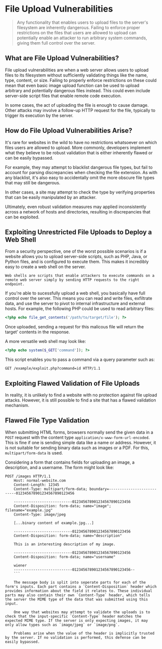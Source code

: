 # File Upload Vulnerabilities
> Any functionality that enables users to upload files to the server's filesystem are inherently dangerous. Failing to enforce proper restrictions on the files that users are allowed to upload can potentially enable an attacker to run arbitrary system commands, giving them full control over the server.

## What are File Upload Vulnerabilities?
File upload vulnerabilities are when a web server allows users to upload files to its filesystem without sufficiently validating things like the name, type, content, or size. Failing to properly enforce restrictions on these could mean that even basic image upload function can be used to upload arbitrary and potentially dangerous files instead. This could even include server-side script files that enable remote code execution.

In some cases, the act of uploading the file is enough to cause damage. Other attacks may involve a follow-up HTTP request for the file, typically to trigger its execution by the server.

## How do File Upload Vulnerabilities Arise?
It's rare for websites in the wild to have no restrictions whatsoever on which files users are allowed to upload. More commonly, developers implement what they believe to be robust validation that is either inherently flawed or can be easily bypassed.

For example, they may attempt to blacklist dangerous file types, but fail to account for parsing discrepancies when checking the file extension. As with any blacklist, it's also easy to accidentally omit the more obscure file types that may still be dangerous.

In other cases, a site may attempt to check the type by verifying properties that can be easily manipulated by an attacker.

Ultimately, even robust validation measures may applied inconsistently across a network of hosts and directories, resulting in discrepancies that can be exploited.

## Exploiting Unrestricted File Uploads to Deploy a Web Shell
From a security perspective, one of the worst possible scenarios is if a website allows you to upload server-side scripts, such as PHP, Java, or Python files, and is configured to execute them. This makes it incredibly easy to create a web shell on the server.

```
Web shells are scripts that enable attackers to execute commands on a remote web server simply by sending HTTP requests to the right endpoint.
```

If you're able to sucessfully upload a web shell, you basically have full control over the server. This means you can read and write files, exfiltrate data, and use the server to pivot to internal infrastructure and external hosts. For example, the following PHP could be used to read arbitrary files:

```php
<?php echo file_get_contents('/path/to/target/file'); ?>
```

Once uploaded, sending a request for this malicous file will return the target' contents in the response.

A more versatile web shell may look like:

```php
<?php echo system($_GET['command']); ?>
```

This script enables you to pass a command via a query parameter such as:

```http
GET /example/exploit.php?command=id HTTP/1.1
```

## Exploiting Flawed Validation of File Uploads
In reality, it is unlikely to find a website with no protection against file upload attacks. However, it is still possible to find a site that has a flawed validation mechanism.

## Flawed File Type Validation
When submitting HTML forms, browsers normally send the given data in a `POST` request with the content type `application/x-www-form-url-encoded`. This is fine if one is sending simple data like a name or address. However, it is not suitable for sending binary data such as images or a PDF. For this, `multipart/form-data` is used.

Considering a form that contains fields for uploading an image, a description, and a username. The form might look like:

```http
POST /images HTTP/1.1
    Host: normal-website.com
    Content-Length: 12345
    Content-Type: multipart/form-data; boundary=---------------------------012345678901234567890123456

    ---------------------------012345678901234567890123456
    Content-Disposition: form-data; name="image"; filename="example.jpg"
    Content-Type: image/jpeg

    [...binary content of example.jpg...]

    ---------------------------012345678901234567890123456
    Content-Disposition: form-data; name="description"

    This is an interesting description of my image.

    ---------------------------012345678901234567890123456
    Content-Disposition: form-data; name="username"

    wiener
    ---------------------------012345678901234567890123456--
    ```

    The message body is split into seperate parts for each of the form's inputs. Each part contains a `Content-Disposition` header which provides information about the field it relates to. These individual parts may also contain their own `Content-Type` header, which tells the server the MIME type of the data that was submitted using this input.

    One way that websites may attempt to validate the uploads is to check that the input-specific `Content-Type` header matches the expected MIME type. If the server is only expecting images, it may only allow types such as `image/jpeg` or `image/png`. 

    Problems arise when the value of the header is implicitly trusted by the server. If no validation is performed, this defense can be easily bypassed.